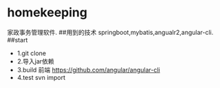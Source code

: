 # homekeeping
家政事务管理软件.
##用到的技术
 springboot,mybatis,angualr2,angular-cli.
##start
  * 1.git clone
  * 2.导入jar依赖
  * 3.build 前端 https://github.com/angular/angular-cli
  * 4.test svn import
